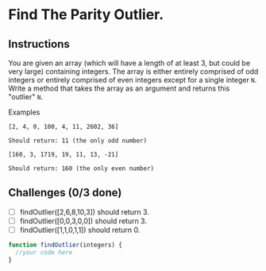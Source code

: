 # Find The Parity Outlier.

## Instructions

You are given an array (which will have a length of at least 3, but could be very large) containing integers. The array is either entirely comprised of odd integers or entirely comprised of even integers except for a single integer `N`. Write a method that takes the array as an argument and returns this "outlier" `N`.

Examples

`[2, 4, 0, 100, 4, 11, 2602, 36]`

`Should return: 11 (the only odd number)`

`[160, 3, 1719, 19, 11, 13, -21]`

`Should return: 160 (the only even number)`

## Challenges (0/3 done)

- [ ] findOutlier([2,6,8,10,3]) should return 3.
- [ ] findOutlier([0,0,3,0,0]) should return 3.
- [ ] findOutlier([1,1,0,1,1]) should return 0.

```js
function findOutlier(integers) {
  //your code here
}
```
